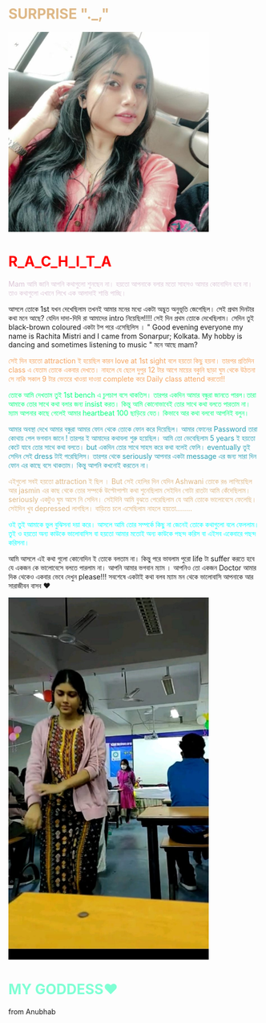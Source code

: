 <html>
<head> <link rel="stylesheet" href="oo.css"> <title>SURPRISE to RACHITA</title>  
</head>

<body >
<h1 style="color:burlywood"> SURPRISE "._,"</h1>
    
<img src="WhatsApp Image 2021-04-28 at 7.21.12 PM.jpeg" hight="200" width=" 400">
<h1 style="color:red">R_A_C_H_I_T_A</h1>
<p style="color:rgb(219,197,214)">Mam আমি জানি আপনি কথাগুলো শুনছেন না। হয়তো আপনাকে বলার মতো সাহসও আমার কোনোদিন হবে না। তাও কথাগুলো এখানে লিখে এক আলাদাই শান্তি পাচ্ছি।

 আসলে তোকে 1st যখন দেখেছিলাম তখনই আমার মনের মধ্যে একটা অদ্ভুত অনুভূতি জেগেছিল। সেই প্রথম দিনটার কথা মনে আছে? যেদিন দাদা-দিদি রা আমাদের intro নিয়েছিল!!!! 
   সেই দিন প্রথম তোকে দেখেছিলাম। সেদিন তুই black-brown coloured একটা টপ পরে এসেছিলিস ।
             " Good evening everyone my name is Rachita Mistri and I came from Sonarpur;  Kolkata. My hobby is dancing and sometimes listening to music " 
                 মনে আছে mam?</p>
 <p style="color:sandybrown">সেই দিন হয়তো attraction ই হয়েছিল কারন love at 1st sight বলে হয়তো কিছু হয়না। তারপর প্রতিদিন class এ যেতাম তোকে একবার দেখতে। নাহলে যে ছেলে দুপুর 12 টার আগে মায়ের বকুনি ছাড়া ঘুম থেকে উঠতনা সে নাকি সকাল 9 টার ভেতরে খাওয়া দাওয়া complete করে Daily class attend করতো!!

 </p> 
 <p style="color:springgreen">তোকে আমি দেখতাম তুই 1st bench এ চুপচাপ বসে থাকতিস। তারপর একদিন আমার বন্ধুরা জানতে পারল।তারা আমাকে তোর সাথে কথা বলার জন্য insist করত। কিন্তু আমি কোনোভাবেই তোর সাথে কথা বলতে পারতাম না। ম্যাম আপনার কাছে গেলেই আমার heartbeat 100 ছাড়িয়ে যেত। কিভাবে আর কথা বলবো আপনিই বলুন।

  </p>
  <p style="color:rgb(43,160,180)">আমার অবস্থা দেখে আমার বন্ধুরা আমার ফোন থেকে তোকে ফোন করে দিয়েছিল। আমার ফোনের Password তারা কোথায় পেল ভগবান জানে ! তারপর ই আমাদের কথাবলা শুরু হয়েছিল। আমি তো ভেবেছিলাম 5 years ই হয়তো কেটে যাবে তোর সাথে কথা বলতে। but একদিন তোর সাথে সাহস করে কথা বলেই ফেলি। eventually তুই  সেদিন সেই dress টাই পরেছিলিস।  তারপর থেকে seriously আপনার একটা message এর জন্য সারা দিন ফোন এর কাছে বসে থাকতাম। কিন্তু আপনি কখনোই করতেন না।

</p>
<p style="color:burlywood">এইগুলো সবই হয়তো attraction ই ছিল । But সেই হোলির দিন যেদিন Ashwani তোকে  রঙ লাগিয়েছিল আর jasmin এর কাছ থেকে তোর সম্পর্কে উল্টোপাল্টা কথা শুনেছিলাম সেইদিন গোটা রাতটা আমি কেঁদেছিলাম। seriously একটুও ঘুম আসে নি সেদিন। 
                    সেইদিনি  আমি বুঝতে পেরেছিলাম যে আমি তোকে ভালোবেসে ফেলেছি। সেইদিন খুব depressed লাগছিল। বাড়িতে চলে এসেছিলাম নাহলে হয়তো........
  </p>
 <p style="color:cyan">ওই তুই আমাকে ভুল বুঝিসনা  দয়া করে। আসলে আমি তোর সম্পর্কে কিছু না জেনেই  তোকে কথাগুলো বলে ফেললাম। তুই ও হয়তো অন্য কাউকে ভালোবাসিস বা হয়তো আমার মতোই অন্য কাউকে পছন্দ করিস বা এইসব একেবারে পছন্দ করিসনা। 

 </p>
 <p style=c"olor:antiquewhite">আমি আসলে এই কথা গুলো কোনোদিন ই তোকে বলতাম না। কিন্তু পরে ভাবলাম পুরো life টা suffer করতে হবে যে একজন কে ভালোবেসে বলতে পারলাম না। আপনি আমার ভগবান ম্যাম । আপনিও তো একজন Doctor আমার দিক থেকেও একবার ভেবে দেখুন please!!! 
                    সবশেষে একটাই কথা বলব   ম্যাম মন থেকে ভালোবাসি আপনাকে আর সারাজীবন বাসব ❤️</p>

<p><img src="WhatsApp Image 2021-04-28 at 7.21.11 PM.jpeg" hight="500" width="400"> </p>
<h1 style="color:aquamarine">MY GODDESS❤️</h1>
           
 
<p>from Anubhab</p>

   </body>
</html>
